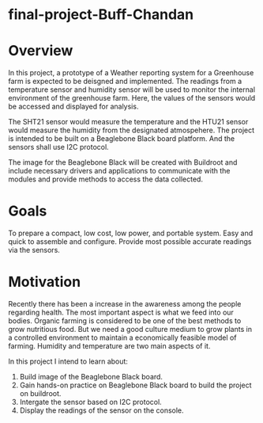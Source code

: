 # final-project-Buff-Chandan

# Overview
In this project, a prototype of a Weather reporting system for a Greenhouse farm is expected to be deisgned and implemented.
The readings from a temperature sensor and humidity sensor will be used to monitor the internal environment of the greenhouse farm. Here, the values of the sensors would be accessed and displayed for analysis.

The SHT21 sensor would measure the temperature and the HTU21 sensor would measure the humidity from the designated atmospehere. The project is intended to be built on a Beaglebone Black board platform. And the sensors shall use I2C protocol.

The image for the Beaglebone Black will be created with Buildroot and include necessary drivers and applications to communicate with the modules and provide methods to access the data collected.

# Goals
To prepare a compact, low cost, low power, and portable system.
Easy and quick to assemble and configure.
Provide most possible accurate readings via the sensors.

# Motivation
Recently there has been a increase in the awareness among the people regarding health. The most important aspect is what we feed into our bodies. Organic farming is considered to be one of the best methods to grow nutritious food. But we need a good culture medium to grow plants in a controlled environment to maintain a economically feasible model of farming. Humidity and temperature are two main aspects of it.

In this project I intend to learn about:
1. Build image of the Beaglebone Black board.
2. Gain hands-on practice on Beaglebone Black board to build the project on buildroot.
3. Intergate the sensor based on I2C protocol.
4. Display the readings of the sensor on the console. 
